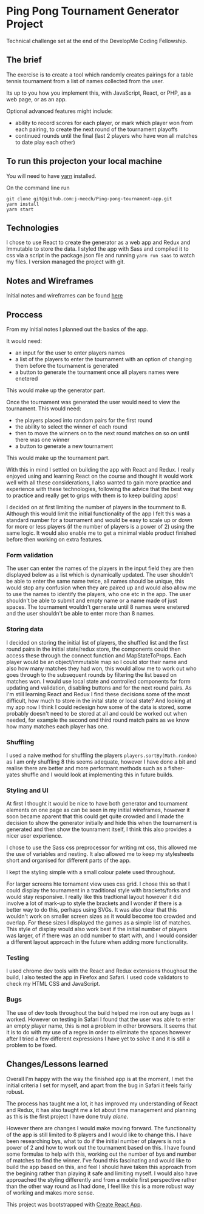 # Ping Pong Tournament Generator Project

Technical challenge set at the end of the DevelopMe Coding Fellowship.

## The brief

The exercise is to create a tool which randomly creates pairings for a table tennis tournament from a list of names collected from the user.

Its up to you how you implement this, with JavaScript, React, or PHP, as a web page, or as an app.

Optional advanced features might include:
* ability to record scores for each player, or mark which player won from each pairing, to create the next round of the tournament playoffs
* continued rounds until the final (last 2 players who have won all matches to date play each other)

## To run this projecton your local machine

You will need to have [yarn](https://yarnpkg.com/en/) installed.

On the command line run 

```
git clone git@github.com:j-meech/Ping-pong-tournament-app.git
yarn install
yarn start
```

## Technologies

I chose to use React to create the generator as a web app and Redux and Immutable to store the data.
I styled the app with Sass and compiled it to css via a script in the package.json file and running `yarn run saas` to watch my files.
I version managed the project with git.

## Notes and Wireframes

Initial notes and wireframes can be found [here](https://drive.google.com/open?id=1zDHAbkNBDRoSTjD4xGe5QXVO4kD6gqFU)

## Proccess

From my initial notes I planned out the basics of the app.

It would need:
* an input for the user to enter players names
* a list of the players to enter the tournament with an option of changing them before the tournament is generated
* a button to generate the tournament once all players names were enetered

This would make up the generator part.

Once the tournament was generated the user would need to view the tournament.
This would need:
* the players placed into random pairs for the first round
* the ability to select the winner of each round
* then to move the winners on to the next round matches on so on until there was one winner
* a button to generate a new tournament

This would make up the tournament part.

With this in mind I settled on building the app with React and Redux. I really enjoyed using and learning React on the course and thought it would work well with all these considerations, I also wanted to gain more practice and experience with these technologies, following the advice that the best way to practice and really get to grips with them is to keep building apps!

I decided on at first limiting the number of players in the tournment to 8. Although this would limit the initial functionality of the app I felt this was a standard number for a tournament and would be easy to scale up or down for more or less players (if the number of players is a power of 2) using the same logic. It would also enable me to get a minimal viable product finished before then working on extra features.

### Form validation

The user can enter the names of the players in the input field they are then displayed below as a list which is dynamically updated. The user shouldn't be able to enter the same name twice, all names should be unique, this would stop any confusion when they are paired up and would also allow me to use the names to identify the players, who one etc in the app. The user shouldn't be able to submit and empty name or a name made of just spaces. The tournament wouldn't gernerate until 8 names were enetered and the user shouldn't be able to enter more than 8 names.

### Storing data

I decided on storing the initial list of players, the shuffled list and the first round pairs in the initial state/redux store, the components could then access these through the connect function and MapStateToProps. 
Each player would be an object/immutable map so I could stor their name and also how many matches they had won, this would allow me to work out who goes through to the subsequent rounds by filtering the list based on matches won.
I would use local state and controlled components for form updating and validation, disabling buttons and for the next round pairs. 
As I'm still learning React and Redux I find these decisions some of the most difficult, how much to store in the inital state or local state? And looking at my app now I think I could redesign how some of the data is stored, some probably doesn't need to be stored at all and could be worked out when needed, for example the second ond third round match pairs as we know how many matches each player has one.

### Shuffling

I used a naive method for shuffling the players `players.sortBy(Math.random)` as I am only shuffling 8 this seems adequate, however I have done a bit and realise there are better and more performant methods such as a fisher-yates shuffle and I would look at implementing this in future builds.

### Styling and UI

At first I thought it would be nice to have both generator and tournament elements on one page as can be seen in my initial wireframes, however it soon became aparent that this could get quite crowded and I made the decision to show the generator initially and hide this when the tournament is generated and then show the tounrament itself, I think this also provides a nicer user experience.

I chose to use the Sass css preprocessor for writing mt css, this allowed me the use of variables and nesting. It also allowed me to keep my stylesheets short and organised for different parts of the app.

I kept the styling simple with a small colour palete used throughout.

For larger screens hte tornament view uses css grid. I chose this so that I could display the tournament in a traditional style with brackets/forks and would stay responsive. I really like this tradtional layout however it did involve a lot of mark-up to style the brackets and I wonder if there is a better way to do this, perhaps using SVGs. It was also clear that this wouldn't work on smaller screen sizes as it would become too crowded and overlap. For these sizes I displayed the games as a simple list of matches. This style of display would also work best if the initial number of players was larger, of if there was an odd number to start with, and I would consider a different layout approach in the future when adding more functionality.

### Testing

I used chrome dev tools with the React and Redux extensions thoughout the build, I also tested the app in Firefox and Safari.
I used code validators to check my HTML CSS and JavaScript.

### Bugs

The use of dev tools throughout the build helped me iron out any bugs as I worked. However on testing in Safari I found that the user was able to enter an empty player name, this is not a problem in other browsers. It seems that it is to do with my use of a regex in order to eliminate the spaces however after I tried a few different expressions I have yet to solve it and it is still a problem to be fixed.

## Changes/Lessons learned

Overall I'm happy with the way the finished app is at the moment, I met the initial criteria I set for myself, and apart from the bug in Safari it feels fairly robust.

The process has taught me a lot, it has improved my understanding of React and Redux, it has also taught me a lot about time management and planning as this is the first project I have done truly *alone*.

However there are changes I would make moving forward. The functionality of the app is still limited to 8 players and I would like to change this. I have been researching bys, what to do if the initial number of players is not a power of 2 and how to work out the tournament based on this. I have found some formulas to help with this, working out the number of bys and number of matches to find the winner. I've found this fascinating and would like to build the app based on this, and feel I should have taken this approach from the begining rather than playing it safe and limiting myself. 
I would also have approached the styling differently and from a mobile first perspective rather than the other way round as I had done, I feel like this is a more robust way of working and makes more sense.


This project was bootstrapped with [Create React App](https://github.com/facebookincubator/create-react-app).
